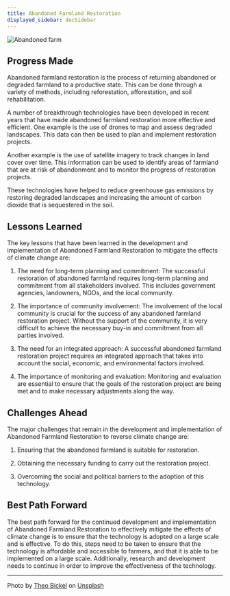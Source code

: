 ```yaml
---
title: Abandoned Farmland Restoration
displayed_sidebar: docSidebar
---
```


![Abandoned farm](../static/img/abandoned-farm.jpg)

## Progress Made

Abandoned farmland restoration is the process of returning abandoned or degraded farmland to a productive state. This can be done through a variety of methods, including reforestation, afforestation, and soil rehabilitation.

A number of breakthrough technologies have been developed in recent years that have made abandoned farmland restoration more effective and efficient. One example is the use of drones to map and assess degraded landscapes. This data can then be used to plan and implement restoration projects.

Another example is the use of satellite imagery to track changes in land cover over time. This information can be used to identify areas of farmland that are at risk of abandonment and to monitor the progress of restoration projects.

These technologies have helped to reduce greenhouse gas emissions by restoring degraded landscapes and increasing the amount of carbon dioxide that is sequestered in the soil.

## Lessons Learned

The key lessons that have been learned in the development and implementation of Abandoned Farmland Restoration to mitigate the effects of climate change are:

1. The need for long-term planning and commitment: The successful restoration of abandoned farmland requires long-term planning and commitment from all stakeholders involved. This includes government agencies, landowners, NGOs, and the local community.

2. The importance of community involvement: The involvement of the local community is crucial for the success of any abandoned farmland restoration project. Without the support of the community, it is very difficult to achieve the necessary buy-in and commitment from all parties involved.

3. The need for an integrated approach: A successful abandoned farmland restoration project requires an integrated approach that takes into account the social, economic, and environmental factors involved.

4. The importance of monitoring and evaluation: Monitoring and evaluation are essential to ensure that the goals of the restoration project are being met and to make necessary adjustments along the way.

## Challenges Ahead

The major challenges that remain in the development and implementation of Abandoned Farmland Restoration to reverse climate change are:

1. Ensuring that the abandoned farmland is suitable for restoration.

2. Obtaining the necessary funding to carry out the restoration project.

3. Overcoming the social and political barriers to the adoption of this technology.

## Best Path Forward

The best path forward for the continued development and implementation of Abandoned Farmland Restoration to effectively mitigate the effects of climate change is to ensure that the technology is adopted on a large scale and is effective. To do this, steps need to be taken to ensure that the technology is affordable and accessible to farmers, and that it is able to be implemented on a large scale. Additionally, research and development needs to continue in order to improve the effectiveness of the technology.

---

Photo by <a href="https://unsplash.com/@walloftheo?utm_source=unsplash&utm_medium=referral&utm_content=creditCopyText">Theo Bickel</a> on <a href="https://unsplash.com/photos/iFn_scvCN4s?utm_source=unsplash&utm_medium=referral&utm_content=creditCopyText">Unsplash</a>
